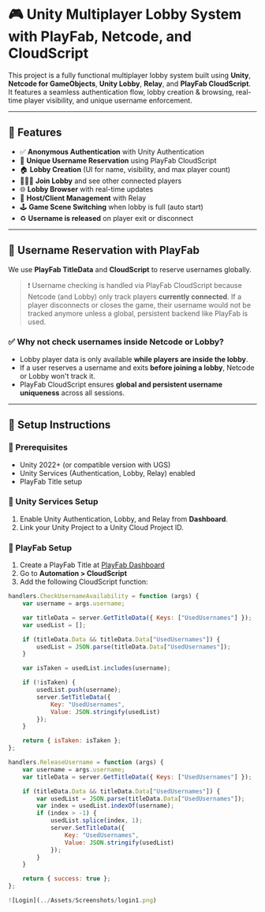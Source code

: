 # 🎮 Unity Multiplayer Lobby System with PlayFab, Netcode, and CloudScript

This project is a fully functional multiplayer lobby system built using **Unity**, **Netcode for GameObjects**, **Unity Lobby**, **Relay**, and **PlayFab CloudScript**. It features a seamless authentication flow, lobby creation & browsing, real-time player visibility, and unique username enforcement.

---

## 🚀 Features

- ✅ **Anonymous Authentication** with Unity Authentication
- 🧾 **Unique Username Reservation** using PlayFab CloudScript
- 🏠 **Lobby Creation** (UI for name, visibility, and max player count)
- 🧍🧍‍♂️ **Join Lobby** and see other connected players
- 🌐 **Lobby Browser** with real-time updates
- 🔐 **Host/Client Management** with Relay
- 🕹️ **Game Scene Switching** when lobby is full (auto start)
- ♻️ **Username is released** on player exit or disconnect

---

## 🧠 Username Reservation with PlayFab

We use **PlayFab TitleData** and **CloudScript** to reserve usernames globally.

> ❗ Username checking is handled via PlayFab CloudScript because Netcode (and Lobby) only track players **currently connected**. If a player disconnects or closes the game, their username would not be tracked anymore unless a global, persistent backend like PlayFab is used.

### ✅ Why not check usernames inside Netcode or Lobby?
- Lobby player data is only available **while players are inside the lobby**.
- If a user reserves a username and exits **before joining a lobby**, Netcode or Lobby won't track it.
- PlayFab CloudScript ensures **global and persistent username uniqueness** across all sessions.

---

## 🧪 Setup Instructions

### 🔧 Prerequisites
- Unity 2022+ (or compatible version with UGS)
- Unity Services (Authentication, Lobby, Relay) enabled
- PlayFab Title setup

### 🔑 Unity Services Setup
1. Enable Unity Authentication, Lobby, and Relay from **Dashboard**.
2. Link your Unity Project to a Unity Cloud Project ID.

### 🔗 PlayFab Setup
1. Create a PlayFab Title at [PlayFab Dashboard](https://developer.playfab.com)
2. Go to **Automation > CloudScript**
3. Add the following CloudScript function:

```javascript
handlers.CheckUsernameAvailability = function (args) {
    var username = args.username;

    var titleData = server.GetTitleData({ Keys: ["UsedUsernames"] });
    var usedList = [];

    if (titleData.Data && titleData.Data["UsedUsernames"]) {
        usedList = JSON.parse(titleData.Data["UsedUsernames"]);
    }

    var isTaken = usedList.includes(username);

    if (!isTaken) {
        usedList.push(username);
        server.SetTitleData({
            Key: "UsedUsernames",
            Value: JSON.stringify(usedList)
        });
    }

    return { isTaken: isTaken };
};

handlers.ReleaseUsername = function (args) {
    var username = args.username;
    var titleData = server.GetTitleData({ Keys: ["UsedUsernames"] });

    if (titleData.Data && titleData.Data["UsedUsernames"]) {
        var usedList = JSON.parse(titleData.Data["UsedUsernames"]);
        var index = usedList.indexOf(username);
        if (index > -1) {
            usedList.splice(index, 1);
            server.SetTitleData({
                Key: "UsedUsernames",
                Value: JSON.stringify(usedList)
            });
        }
    }

    return { success: true };
};

![Login](../Assets/Screenshots/login1.png)
